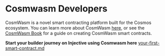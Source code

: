 # Cosmwasm Developers

CosmWasm is a novel smart contracting platform built for the Cosmos ecosystem. You can learn more about CosmWasm [here](https://docs.cosmwasm.com/docs/), or see the [CosmWasm Book](https://book.cosmwasm.com/index.html) for a guide on creating CosmWasm smart contracts.

**Start your builder journey on Injective using Cosmwasm here** [your-first-smart-contract.md](your-first-smart-contract.md "mention")&#x20;

